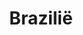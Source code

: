 ---
title: "Brazilië"
introtext: "Brazilië is het grootste land van Zuid-Amerika en is het 5e grootste land ter wereld. Het is een bergachtig land met als hoogste punt de Pico da Neblina in het Amazonegebied met een hoogte van bijna 3.000 meter. De kustlijn van Brazilië is circa 8.000 kilometer lang en bestaat grotendeels uit brede witte en goudbruine zandstranden.
"
introimage: "https://lh3.googleusercontent.com/GJURoWrCf9A3u0Lt_DOiNM7woeeOm0hnDmeJ6Ii8YcfPxWng3-Cmu3Rt5RuIQljSN3M1oeDiHwY7bJKySdIDMeVYkuhm9Ty56nPZgQ6c6p-nDPlBlqEIQBlVs-dvvqQd_fYFrORPxg=w800"
surface: "2.800.000"
inhabitants: "208.000.000"
rate: "5,97"
valuta: "real"
main_text: "In het helderblauwe water rondom Brazilië kan men ideal duiken en surfen. De Braziliaanse bevolking staat erom bekend een uitbundig volk te zijn. Dit is terug te zien aan onder andere het carnaval. Brazilië is echt een land dat bovenaan je bucketlist moet staan!"
fact_one_text: ""
fact_two_text: ""
bigmac_index: ""
images: "https://lh3.googleusercontent.com/aJap-mp1jUPKZ7TbGmIWxebbf_bxu8szM9JJ55sNCURWZ5gw0Ztqzpzz9qzOpldqpWPZPJ56XUVrJY_qVF6Rra-52EUn5JVfTlyVq7ZFLlhUF4R2MtyT4rVRvhQP6YZxdFa1_fXeCw=w800|https://lh3.googleusercontent.com/vPRLeRSgAiJmeKVbUCyr83RiQMDq5Xz59wbhTeKDym_vFXY9B260DAQfCLES8nAvwROL2WTuIsK4y2m53nH3WWZuzDQW2Y3i1UZRG9WrMvD4a-UzJCcRoBPEXwuhHzBNxQaH7gzu4Q=w800|https://lh3.googleusercontent.com/9L4SQWYpTb78XYlWpJJQRioB9QLKoWU2Y3Ils3akF2OiMFuKNoxy8IQCeCMLE9ojJvBL3mOL381qLn0RodjGyO5qATR3Pdo1NuSRRF5rqv1FxyhvUdrbtf_DeY_3D_1OpRM5yPQt7Q=w800|https://lh3.googleusercontent.com/9Nbr1QDpBGsFEmKxq5t8XNz9y-Skogi4az0klFS1vAdg-0LWwawphx7HKmpisb7oaBjjY5v7l7Bgwr6Lo6U8i0mKvAlobP96A9q6tV83rJoLYvCx4Uuh_l7QiVOX24YjxEKjqZUufw=w800"
flight_button_title: "Check vluchtprijzen Brazilië"
flight_button_url: "https://lt45.net/c/?si=11986&li=1528136&wi=335922&ws=&dl=transport%2Fflights%2Fnl%2Fbr%2F%3Flocale%3Dnl-NL%26currency%3DEUR%26market%3DNL"
inspiration_url: "https://partner.bol.com/click/click?p=2&t=url&s=1025999&f=TXL&url=https%3A%2F%2Fwww.bol.com%2Fnl%2Ff%2Flonely-planet-brazil%2F38556656%2F&name=Lonely%20Planet%20Brazil%2C%20Lonely%20Planet"
country_code: "br"
hotels_url: "https://www.booking.com/country/br.nl.html?aid=1837623"
continent: "Zuid-Amerika"
---